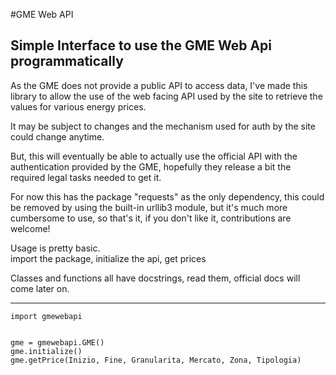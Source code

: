 #GME Web API
## Simple Interface to use the GME Web Api programmatically

As the GME does not provide a public API to access data, I've made this library to allow the use of the web facing API used by the site to retrieve the values for various energy prices.

It may be subject to changes and the mechanism used for auth by the site could change anytime.

But, this will eventually be able to actually use the official API with the authentication provided by the GME, hopefully they release a bit the required legal tasks needed to get it.

For now this has the package "requests" as the only dependency, this could be removed by using the built-in urllib3 module, but it's much more cumbersome to use, so that's it, if you don't like it, contributions are welcome!

Usage is pretty basic.\
import the package, initialize the api, get prices

Classes and functions all have docstrings, read them, official docs will come later on.

---
```
import gmewebapi


gme = gmewebapi.GME()
gme.initialize()
gme.getPrice(Inizio, Fine, Granularita, Mercato, Zona, Tipologia)
```
